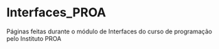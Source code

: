 # Interfaces_PROA
Páginas feitas durante o módulo de Interfaces do curso de programação pelo Instituto PROA
